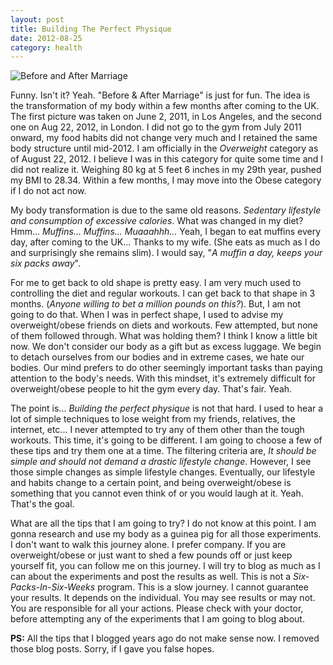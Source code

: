 ```yaml
---
layout: post
title: Building The Perfect Physique
date: 2012-08-25
category: health
---
```


![Before and After Marriage]({{site.img-path}}/before-after-marriage.jpg)  

Funny. Isn't it? Yeah. "Before & After Marriage" is just for fun. The idea is the transformation of my body within a few months after coming to the UK. The first picture was taken on June 2, 2011, in Los Angeles, and the second one on Aug 22, 2012, in London. I did not go to the gym from July 2011 onward, my food habits did not change very much and I retained the same body structure until mid-2012. I am officially in the *Overweight* category as of August 22, 2012. I believe I was in this category for quite some time and I did not realize it. Weighing 80 kg at 5 feet 6 inches in my 29th year, pushed my BMI to 28.34. Within a few months, I may move into the Obese category if I do not act now.  

My body transformation is due to the same old reasons. *Sedentary lifestyle and consumption of excessive calories*. What was changed in my diet? Hmm... *Muffins... Muffins... Muaaahhh...* Yeah, I began to eat muffins every day, after coming to the UK... Thanks to my wife. (She eats as much as I do and surprisingly she remains slim). I would say, "*A muffin a day, keeps your six packs away*".  

For me to get back to old shape is pretty easy. I am very much used to controlling the diet and regular workouts. I can get back to that shape in 3 months. (*Anyone willing to bet a million pounds on this?*). But, I am not going to do that. When I was in perfect shape, I used to advise my overweight/obese friends on diets and workouts. Few attempted, but none of them followed through. What was holding them? I think I know a little bit now. We don't consider our body as a gift but as excess luggage. We begin to detach ourselves from our bodies and in extreme cases, we hate our bodies. Our mind prefers to do other seemingly important tasks than paying attention to the body's needs. With this mindset, it's extremely difficult for overweight/obese people to hit the gym every day. That's fair. Yeah.  

The point is... *Building the perfect physique* is not that hard. I used to hear a lot of simple techniques to lose weight from my friends, relatives, the internet, etc... I never attempted to try any of them other than the tough workouts. This time, it's going to be different. I am going to choose a few of these tips and try them one at a time. The filtering criteria are, *It should be simple and should not demand a drastic lifestyle change*. However, I see those simple changes as simple lifestyle changes. Eventually, our lifestyle and habits change to a certain point, and being overweight/obese is something that you cannot even think of or you would laugh at it. Yeah. That's the goal.  

What are all the tips that I am going to try? I do not know at this point. I am gonna research and use my body as a guinea pig for all those experiments. I don't want to walk this journey alone. I prefer company. If you are overweight/obese or just want to shed a few pounds off or just keep yourself fit, you can follow me on this journey. I will try to blog as much as I can about the experiments and post the results as well. This is not a *Six-Packs-In-Six-Weeks* program. This is a slow journey. I cannot guarantee your results. It depends on the individual. You may see results or may not. You are responsible for all your actions. Please check with your doctor, before attempting any of the experiments that I am going to blog about.  

**PS:** All the tips that I blogged years ago do not make sense now. I removed those blog posts. Sorry, if I gave you false hopes.
